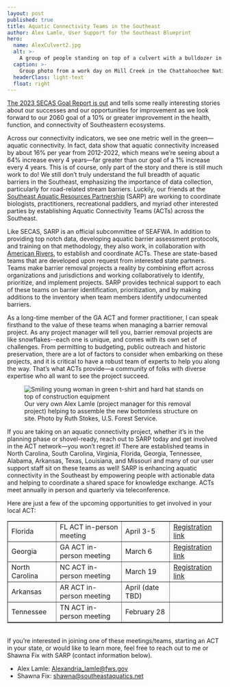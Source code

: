 ```yaml
---
layout: post
published: true
title: Aquatic Connectivity Teams in the Southeast 
author: Alex Lamle, User Support for the Southeast Blueprint
hero:
  name: AlexCulvert2.jpg
  alt: >-
    A group of people standing on top of a culvert with a bulldozer in the background.
  caption: >-
    Group photo from a work day on Mill Creek in the Chattahoochee National Forest, where two perched and damaged culverts were replaced by a bottomless culvert. This project was a collaboration between The Nature Conservancy, U.S. Forest Service, and U.S. Fish and Wildlife Service nd was aimed at improving fish passage in the Conasauga Basin while also providing restored access to the Rocky Flats burn unit. Photo by The Nature Conservancy in GA.
  headerClass: light-text
  float: right
---
```


[The 2023 SECAS Goal Report is out](https://secassoutheast.org/2023/10/27/Recent-trends-in-Southeastern-ecosystems-2023-SECAS-goal-report-released) and tells some really interesting stories about our successes and our opportunities for improvement as we look forward to our 2060 goal of a 10% or greater improvement in the health, function, and connectivity of Southeastern ecosystems.  

Across our connectivity indicators, we see one metric well in the green—aquatic connectivity. In fact, data show that aquatic connectivity increased by about 16% per year from 2012-2022, which means we’re seeing about a 64% increase every 4 years—far greater than our goal of a 1% increase every 4 years. This is of course, only part of the story and there is still much work to do!<!--more--> We still don’t truly understand the full breadth of aquatic barriers in the Southeast, emphasizing the importance of data collection, particularly for road-related stream barriers. Luckily, our friends at the [Southeast Aquatic Resources Partnership](https://southeastaquatics.net/) (SARP) are working to coordinate biologists, practitioners, recreational paddlers, and myriad other interested parties by establishing Aquatic Connectivity Teams (ACTs) across the Southeast.

Like SECAS, SARP is an official subcommittee of SEAFWA. In addition to providing top notch data, developing aquatic barrier assessment protocols, and training on that methodology, they also work, in collaboration with [American Rivers](https://www.americanrivers.org/), to establish and coordinate ACTs. These are state-based teams that are developed upon request from interested state partners. Teams make barrier removal projects a reality by combining effort across organizations and jurisdictions and working collaboratively to identify, prioritize, and implement projects. SARP provides technical support to each of these teams on barrier identification, prioritization, and by making additions to the inventory when team members identify undocumented barriers.  

As a long-time member of the GA ACT and former practitioner, I can speak firsthand to the value of these teams when managing a barrier removal project. As any project manager will tell you, barrier removal projects are like snowflakes--each one is unique, and comes with its own set of challenges. From permitting to budgeting, public outreach and historic preservation, there are a lot of factors to consider when embarking on these projects, and it is critical to have a robust team of experts to help you along the way. That’s what ACTs provide—a community of folks with diverse expertise who all want to see the project succeed. 

<figure>
  <img src="http://secassoutheast.org/images/AL_Culvert.jpg" alt="Smiling young woman in green t-shirt and hard hat stands on top of construction equipment"/>
  <figcaption>Our very own Alex Lamle (project manager for this removal project) helping to assemble the new bottomless structure on site. Photo by Ruth Stokes, U.S. Forest Service.</figcaption>
</figure>  

If you are taking on an aquatic connectivity project, whether it’s in the planning phase or shovel-ready, reach out to SARP today and get involved in the ACT network—you won’t regret it! There are established teams in North Carolina, South Carolina, Virginia, Florida, Georgia, Tennessee, Alabama, Arkansas, Texas, Louisiana, and Missouri and many of our user support staff sit on these teams as well! SARP is enhancing aquatic connectivity in the Southeast by empowering people with actionable data and helping to coordinate a shared space for knowledge exchange. ACTs meet annually in person and quarterly via teleconference.  

Here are just a few of the upcoming opportunities to get involved in your local ACT:  
  
<table border="1" table cellpadding="7">
  <tr>
    <td>Florida</td>
    <td>FL ACT in-person meeting</td>
    <td>April 3-5</td>
    <td><a href="https://docs.google.com/forms/d/e/1FAIpQLSefP8x_LSYWVYb9wBZjW6rioYgqcUszJIhOrexRbbL3sKxOxw/viewform">Registration link</a>
    </td>
  </tr>
   <tr>
     <td>Georgia</td>
     <td>GA ACT in-person meeting</td>
     <td>March 6</td>
       <td><a href="https://docs.google.com/forms/d/e/1FAIpQLSfXoqAuDthn4wRwOjyb1sr9cpn_l7Tcc5Wwbl5hBXB_xiIa9Q/viewform">Registration link</a></td>
  </tr>
   <tr>
     <td>North Carolina</td>
     <td>NC ACT in-person meeting</td>
     <td>March 19</td>
     <td><a href="https://www.surveymonkey.com/r/WKDND9V">Registration link</a></td>
  </tr>
   <tr>
     <td>Arkansas</td>
     <td>AR ACT in-person meeting</td>
     <td>April (date TBD)</td>
     <td> </td>
  </tr>
   <tr>
     <td>Tennessee</td>
     <td>TN ACT in-person meeting</td>
     <td>February 28</td>
     <td> </td>
  </tr>
 </table>  
<br>
If you’re interested in joining one of these meetings/teams, starting an ACT in your state, or would like to learn more, feel free to reach out to me or Shawna Fix with SARP (contact information below).  

- Alex Lamle: [Alexandria_lamle@fws.gov](mailto:Alexandria_lamle@fws.gov)
- Shawna Fix: [shawna@southeastaquatics.net](mailto:shawna@southeastaquatics.net)
